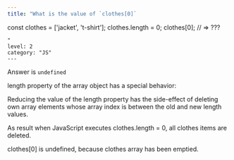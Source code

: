```yaml
---
title: "What is the value of `clothes[0]`
```
const clothes = ['jacket', 't-shirt']; 
clothes.length = 0; clothes[0]; // => ???
```
"
level: 2
category: "JS"
---
```


Answer is `undefined`

length property of the array object has a special behavior:

Reducing the value of the length property has the side-effect of deleting own array elements whose array index is between the old and new length values.

As result when JavaScript executes clothes.length = 0, all clothes items are deleted.

clothes[0] is undefined, because clothes array has been emptied.